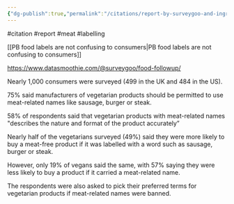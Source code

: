 ```yaml
---
{"dg-publish":true,"permalink":"/citations/report-by-surveygoo-and-ingredient-communications/","tags":["#citation","#report","#meat","#labelling"],"created":"2025-10-23T17:42:44.756+01:00","updated":"2025-10-23T18:06:08.798+01:00"}
---
```


#citation #report #meat #labelling 

[[PB food labels are not confusing to consumers\|PB food labels are not confusing to consumers]]

https://www.datasmoothie.com/@surveygoo/food-followup/

Nearly 1,000 consumers were surveyed (499 in the UK and 484 in the US).

75% said manufacturers of vegetarian products should be permitted to use meat-related names like sausage, burger or steak.

58% of respondents said that vegetarian products with meat-related names "describes the nature and format of the product accurately”

Nearly half of the vegetarians surveyed (49%) said they were more likely to buy a meat-free product if it was labelled with a word such as sausage, burger or steak. 

However, only 19% of vegans said the same, with 57% saying they were less likely to buy a product if it carried a meat-related name.

The respondents were also asked to pick their preferred terms for vegetarian products if meat-related names were banned.